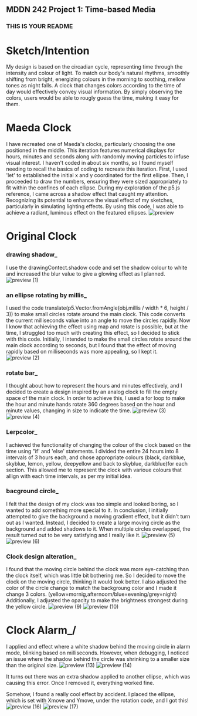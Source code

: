## MDDN 242 Project 1: Time-based Media  

### THIS IS YOUR README

# Sketch/Intention

My design is based on the circadian cycle, representing time through the intensity and colour of light. To match our body's natural rhythms, smoothly shifting from bright, energizing colours in the morning to soothing, mellow tones as night falls.
A clock that changes colors according to the time of day would effectively convey visual information. By simply observing the colors, users would be able to rougly guess the time, making it easy for them. 

# Maeda Clock

I have recreated one of Maeda's clocks, particularly choosing the one positioned in the middle. This iteration features numerical displays for hours, minutes and seconds along with randomly moving particles to infuse visual interest.
I haven't coded in about six months, so I found myself needing to recall the basics of coding to recreate this iteration. First, I used 'let' to established the initial x and y coordinated for the first ellipse. Then, I proceeded to draw the numbers, ensuring they were sized appropriately to fit within the confines of each ellipse.
During my exploration of the p5.js reference, I came across a shadow effect that caught my attention. Recognizing its potential to enhance the visual effect of my sketches, particularly in simulating lighting effects. By using this code, I was able to achieve a radiant, luminous effect on the featured ellipses.
![preview](https://github.com/23-2-DSDN242/time-based-media-lucycocoa/assets/140350024/47a69aee-3cdb-4b00-b29b-eeaea655fcf0)



# Original Clock

### drawing shadow_
I use the drawingContect.shadow code and set the shadow colour to white and increased the blur value to give a glowing effect as I planned.
![preview (1)](https://github.com/23-2-DSDN242/time-based-media-lucycocoa/assets/140350024/1630d5dd-f945-41ae-8bad-587b3cfd8583)



### an ellipse rotating by millis_
I used the code translate(p5.Vector.fromAngle(obj.millis / width * 6, height / 3)) to make small circles rotate around the main clock. This code converts the current milliseconds value into an angle to move the circles rapidly. Now I know that achieving the effect using map and rotate is possible, but at the time, I struggled too much with creating this effect, so I decided to stick with this code. Initially, I intended to make the small circles rotate around the main clock according to seconds, but I found that the effect of moving rapidly based on milliseconds was more appealing, so I kept it.
![preview (2)](https://github.com/23-2-DSDN242/time-based-media-lucycocoa/assets/140350024/ad086873-c937-42dd-937e-b899afe36de2)

### rotate bar_
I thought about how to represent the hours and minutes effectively, and I decided to create a design inspired by an analog clock to fill the empty space of the main clock. In order to achieve this, I used a for loop to make the hour and minute hands rotate 360 degrees based on the hour and minute values, changing in size to indicate the time.
![preview (3)](https://github.com/23-2-DSDN242/time-based-media-lucycocoa/assets/140350024/0d40e7d8-aa2e-4165-9ee8-1532dac46800)
![preview (4)](https://github.com/23-2-DSDN242/time-based-media-lucycocoa/assets/140350024/774e86f0-c862-479c-ac10-3b56bcf5adec)


### Lerpcolor_
I achieved the functionality of changing the colour of the clock based on the time using "if' and 'else' statements. I divided the entire 24 hours into 8 intervals of 3 hours each, and chose appropriate colours (black, darkblue, skyblue, lemon, yellow, deepyellow and back to skyblue, darkblue)for each section. This allowed me to represent the clock with varioue colours that allign with each time intervals, as per my initial idea.

### bacground circle_
I felt that the design of my clock was too simple and looked boring, so I wanted to add something more special to it. In conclusion, I initially attempted to give the background a moving gradient effect, but it didn't turn out as I wanted. Instead, I decided to create a large moving circle as the background and added shadows to it. When multiple circles overlapped, the result turned out to be very satisfying and I really like it.
![preview (5)](https://github.com/23-2-DSDN242/time-based-media-lucycocoa/assets/140350024/38d644c0-9522-4889-83c2-7cef65ec82ab)
![preview (6)](https://github.com/23-2-DSDN242/time-based-media-lucycocoa/assets/140350024/39fbff8e-31b0-4f32-a7ad-07ccf1ea4692)



### Clock design alteration_
I found that the moving circle behind the clock was more eye-catching than the clock itself, which was little bit bothering me. So I decided to move the clock on the moving circle, thinking it would look better. I also adjusted the color of the circle change to match the backgroung color and I made it change 3 colors. (yellow=mornig,afternoom/blue=evening/grey=night) Additionally, I adjusted the opacity to make the brightness strongest during the yellow circle.
![preview (9)](https://github.com/23-2-DSDN242/time-based-media-lucycocoa/assets/140350024/936c0017-51f6-4a70-91a6-1a176f493566)
![preview (10)](https://github.com/23-2-DSDN242/time-based-media-lucycocoa/assets/140350024/f2983e72-6c6b-40ed-aa09-516361acc72e)


# Clock Alarm_/
I applied and effect where a white shadow behind the moving circle in alarm mode, blinking based on milliseconds. However, when debugging, I noticed an issue where the shadow behind the circle was shrinking to a smaller size than the original size.
![preview (13)](https://github.com/23-2-DSDN242/time-based-media-lucycocoa/assets/140350024/41658071-0417-4a42-b053-bfa6ff9b8325)
![preview (14)](https://github.com/23-2-DSDN242/time-based-media-lucycocoa/assets/140350024/7dde598f-4f7d-4359-a247-e7dffd04328e)

It turns out there was an extra shadow applied to another ellipse, which was causing this error. Once I removed it, everything worked fine.

Somehow, I found a really cool effect by accident. I placed the ellipse, which is set with Xmove and Ymove, under the rotation code, and I got this! 
![preview (16)](https://github.com/23-2-DSDN242/time-based-media-lucycocoa/assets/140350024/14d973c2-7409-4711-b94e-4cbd442e29f6)
![preview (17)](https://github.com/23-2-DSDN242/time-based-media-lucycocoa/assets/140350024/12323a75-5d34-4f76-b781-e4600594bc3a)

